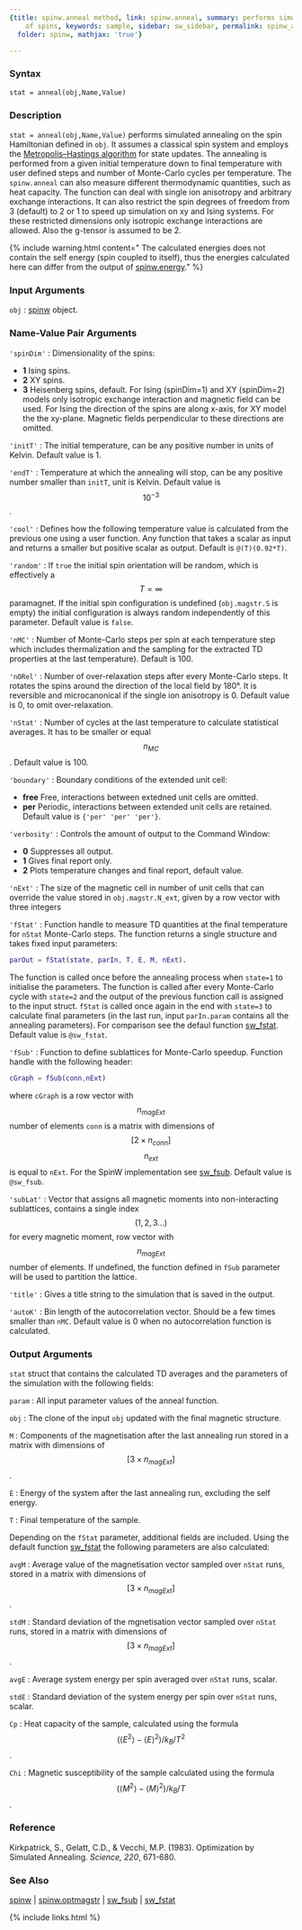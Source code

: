```yaml
---
{title: spinw.anneal method, link: spinw.anneal, summary: performs simulated annealing
    of spins, keywords: sample, sidebar: sw_sidebar, permalink: spinw_anneal.html,
  folder: spinw, mathjax: 'true'}

---
```

  
### Syntax
  
`stat = anneal(obj,Name,Value)`
  
### Description
  
`stat = anneal(obj,Name,Value)` performs simulated annealing on the spin
Hamiltonian defined in `obj`. It assumes a classical spin system and
employs the [Metropolis–Hastings
algorithm](https://en.wikipedia.org/wiki/Metropolis–Hastings_algorithm)
for state updates. The annealing is performed from a given initial
temperature down to final temperature with user defined steps and number
of Monte-Carlo cycles per temperature. The `spinw.anneal` can also
measure different thermodynamic quantities, such as heat capacity. The
function can deal with single ion anisotropy and arbitrary exchange
interactions. It can also restrict the spin degrees of freedom from 3
(default) to 2 or 1 to speed up simulation on xy and Ising systems. For
these restricted dimensions only isotropic exchange interactions are
allowed. Also the g-tensor is assumed to be 2.
   
{% include warning.html content=" The calculated energies does not contain the self energy (spin
coupled to itself), thus the energies calculated here can differ from the
output of [spinw.energy](spinw_energy.html)." %}
   
  
### Input Arguments
  
`obj`
: [spinw](spinw.html) object.
  
### Name-Value Pair Arguments
  
`'spinDim'`
: Dimensionality of the spins:
  * **1**     Ising spins.
  * **2**     XY spins.
  * **3**     Heisenberg spins, default.
  For Ising (spinDim=1) and XY (spinDim=2) models only isotropic
  exchange interaction and magnetic field can be used. For Ising
  the direction of the spins are along x-axis, for XY model the
  the xy-plane. Magnetic fields perpendicular to these directions
  are omitted.
  
`'initT'`
: The initial temperature, can be any positive number
  in units of Kelvin. Default value is 1.
  
`'endT'`
: Temperature at which the annealing will stop, can be any positive number
  smaller than `initT`, unit is Kelvin.
  Default value is $$10^{-3}$$.
  
`'cool'`
: Defines how the following temperature value is calculated from the
  previous one using a user function. Any function that takes a scalar as input and
  returns a smaller but positive scalar as output. Default is `@(T)(0.92*T)`.
  
`'random'`
: If `true` the initial spin orientation will be random, which is
  effectively a $$T=\infty$$ paramagnet. If the initial spin configuration
  is undefined (`obj.magstr.S` is empty) the initial configuration
  is always random independently of this parameter.
  Default value is `false`.
  
`'nMC'`
: Number of Monte-Carlo steps per spin at each temperature
  step  which includes thermalization and the sampling for the extracted 
  TD properties at the last temperature). Default is 100.
  
`'nORel'`
: Number of over-relaxation steps after every Monte-Carlo
  steps. It rotates the spins around the direction of the local field by
  180°. It is reversible and microcanonical if the single ion
  anisotropy is 0. Default value is 0, to omit over-relaxation.
  
`'nStat'`
: Number of cycles at the last temperature to calculate
  statistical averages. It has to be smaller or equal $$n_{MC}$$.
  Default value is 100.
  
`'boundary'`
: Boundary conditions of the extended unit cell:
  * **free**  Free, interactions between extedned unit cells are
              omitted.
  * **per**   Periodic, interactions between extended unit cells
              are retained.
  Default value is `{'per' 'per' 'per'}`.
  
`'verbosity'`
: Controls the amount of output to the Command Window:
  * **0**   Suppresses all output.
  * **1**   Gives final report only.
  * **2**   Plots temperature changes and final report, default value.
  
`'nExt'`
: The size of the magnetic cell in number of unit cells that can override
  the value stored in `obj.magstr.N_ext`, given by a row vector with
  three integers
  
`'fStat'`
: Function handle to measure TD quantities at the final temperature
  for `nStat` Monte-Carlo steps. The function returns a single structure
  and takes fixed input parameters:
  ```matlab
  parOut = fStat(state, parIn, T, E, M, nExt).
  ```
  The function is called once before the annealing process
  when `state=1` to initialise the parameters. The function is called
  after every Monte-Carlo cycle with `state=2` and the output of the
  previous function call is assigned to the input struct. `fStat` is called
  once again in the end with `state=3` to calculate final parameters (in
  the last run, input `parIn.param` contains all the annealing
  parameters). For comparison see the defaul function [sw_fstat](sw_fstat.html).
  Default value is `@sw_fstat`.
  
`'fSub'`
: Function to define sublattices for Monte-Carlo speedup. Function handle
  with the following header:
  ```matlab
  cGraph = fSub(conn,nExt)
  ```
  where `cGraph` is a row vector with $$n_{magExt}$$ number of elements
  `conn` is a matrix with dimensions of $$[2\times n_{conn}]$$ $$n_{ext}$$ is
  equal to `nExt`. For the SpinW implementation see [sw_fsub](sw_fsub.html). Default
  value is `@sw_fsub`.
  
`'subLat'`
: Vector that assigns all magnetic moments into non-interacting
  sublattices, contains a single index $$(1,2,3...)$$ for every
  magnetic moment, row vector with $$n_{magExt}$$ number of elements. If
  undefined, the function defined in `fSub` parameter will be used to
  partition the lattice.
  
`'title'`
: Gives a title string to the simulation that is saved in the
  output.
  
`'autoK'`
: Bin length of the autocorrelation vector. Should be a few times
  smaller than `nMC`. Default value is 0 when no autocorrelation function
  is calculated.
  
### Output Arguments
  
`stat` struct that contains the calculated TD averages and the parameters
of the simulation with the following fields:
 
`param`
: All input parameter values of the anneal function.
  
`obj`
: The clone of the input `obj` updated with the final magnetic
  structure.
  
`M`
: Components of the magnetisation after the last annealing
  run stored in a matrix with dimensions of $$[3\times n_{magExt}]$$.
  
`E`
: Energy of the system after the last annealing run, excluding the self
  energy.
  
`T`
: Final temperature of the sample.
  
Depending on the `fStat` parameter, additional fields are included. Using
the default function [sw_fstat](sw_fstat.html) the following parameters are also
calculated:
  
`avgM`
: Average value of the magnetisation vector sampled over `nStat` runs,
  stored in a matrix with dimensions of $$[3\times n_{magExt}]$$.
  
`stdM`
: Standard deviation of the mgnetisation vector sampled over
  `nStat` runs, stored in a matrix with dimensions of $$[3\times
  n_{magExt}]$$.
  
`avgE`
: Average system energy per spin averaged over `nStat` runs, scalar.
  
`stdE`
: Standard deviation of the system energy per spin over
  `nStat` runs, scalar.
  
`Cp`
: Heat capacity of the sample, calculated using the formula $$(\langle E^2\rangle-\langle E\rangle^2)/k_B/T^2$$.
  
`Chi`
: Magnetic susceptibility of the sample calculated using the formula $$(\langle M^2\rangle-\langle M\rangle^2)/k_B/T$$.
 
 
### Reference
 
   Kirkpatrick, S., Gelatt, C.D., & Vecchi, M.P. (1983). Optimization by
   Simulated Annealing. _Science, 220_, 671-680.
  
### See Also
  
[spinw](spinw.html) \| [spinw.optmagstr](spinw_optmagstr.html) \| [sw_fsub](sw_fsub.html) \| [sw_fstat](sw_fstat.html)
 
[TD]: Thermodynamic
 

{% include links.html %}
